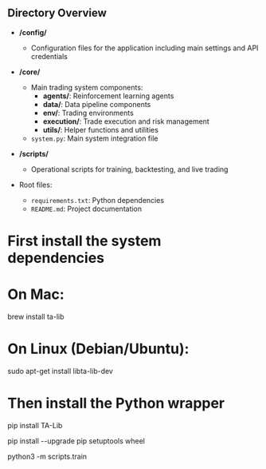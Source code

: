 ## Directory Overview

- **/config/**
  - Configuration files for the application including main settings and API credentials

- **/core/**
  - Main trading system components:
    - **agents/**: Reinforcement learning agents
    - **data/**: Data pipeline components
    - **env/**: Trading environments
    - **execution/**: Trade execution and risk management
    - **utils/**: Helper functions and utilities
  - `system.py`: Main system integration file

- **/scripts/**
  - Operational scripts for training, backtesting, and live trading

- Root files:
  - `requirements.txt`: Python dependencies
  - `README.md`: Project documentation


# First install the system dependencies
# On Mac:
brew install ta-lib

# On Linux (Debian/Ubuntu):
sudo apt-get install libta-lib-dev

# Then install the Python wrapper
pip install TA-Lib


 pip install --upgrade pip setuptools wheel

 python3 -m scripts.train
